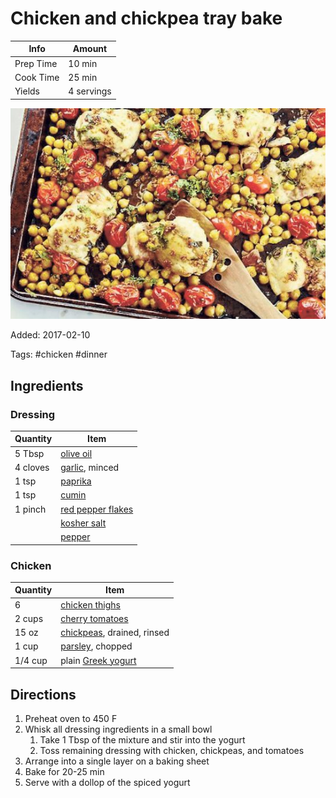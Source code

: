 # Chicken and chickpea tray bake

| Info      | Amount     |
| --------- | ---------- |
| Prep Time | 10 min     |
| Cook Time | 25 min     |
| Yields    | 4 servings |

![Chicken chickpea tray bake](../_assets/chicken-chickpea-traybake.jpg)

Added: 2017-02-10

Tags: #chicken #dinner

## Ingredients

### Dressing

| Quantity | Item                                                      |
| -------- | --------------------------------------------------------- |
| 5 Tbsp   | [olive oil](../_ingredients/olive-oil.md)                 |
| 4 cloves | [garlic](../_ingredients/garlic.md), minced               |
| 1 tsp    | [paprika](../_ingredients/paprika.md)                     |
| 1 tsp    | [cumin](../_ingredients/cumin.md)                         |
| 1 pinch  | [red pepper flakes](../_ingredients/red-pepper-flakes.md) |
|          | [kosher salt](../_ingredients/kosher-salt.md)             |
|          | [pepper](../_ingredients/pepper.md)                       |

### Chicken

| Quantity | Item                                                       |
| -------- | ---------------------------------------------------------- |
| 6        | [chicken thighs](../_ingredients/chicken-thighs.md)        |
| 2 cups   | [cherry tomatoes](../_ingredients/cherry-tomato.md)        |
| 15 oz    | [chickpeas](../_ingredients/chickpeas.md), drained, rinsed |
| 1 cup    | [parsley](../_ingredients/parsley.md), chopped             |
| 1/4 cup  | plain [Greek yogurt](../_ingredients/greek-yogurt.md)      |

## Directions

1. Preheat oven to 450 F
2. Whisk all dressing ingredients in a small bowl
   1. Take 1 Tbsp of the mixture and stir into the yogurt
   2. Toss remaining dressing with chicken, chickpeas, and tomatoes
3. Arrange into a single layer on a baking sheet
4. Bake for 20-25 min
5. Serve with a dollop of the spiced yogurt

